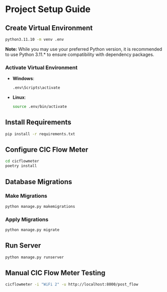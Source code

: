 # Project Setup Guide

## Create Virtual Environment

```sh
python3.11.10 -m venv .env
```

**Note:** While you may use your preferred Python version, it is recommended to use Python 3.11.\* to ensure compatibility with dependency packages.

### Activate Virtual Environment

- **Windows**:
  ```sh
  .env\Scripts\activate
  ```
- **Linux**:
  ```sh
  source .env/bin/activate
  ```

## Install Requirements

```sh
pip install -r requirements.txt
```

## Configure CIC Flow Meter

```sh
cd cicflowmeter
poetry install
```

## Database Migrations

### Make Migrations

```sh
python manage.py makemigrations
```

### Apply Migrations

```sh
python manage.py migrate
```

## Run Server

```sh
python manage.py runserver
```

## Manual CIC Flow Meter Testing

```sh
cicflowmeter -i "WiFi 2" -u http://localhost:8000/post_flow
```
